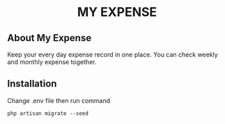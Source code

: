 <h1 align="center"><b>MY EXPENSE</b></h1>



## About My Expense

Keep your every day expense record in one place. You can check weekly and monthly expense together.

## Installation

Change .env file then run command

```shell
php artisan migrate --seed
```


